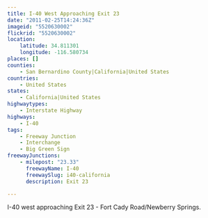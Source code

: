 ```yaml
---
title: I-40 West Approaching Exit 23
date: "2011-02-25T14:24:36Z"
imageid: "5520630002"
flickrid: "5520630002"
location:
    latitude: 34.811301
    longitude: -116.580734
places: []
counties:
    - San Bernardino County|California|United States
countries:
    - United States
states:
    - California|United States
highwaytypes:
    - Interstate Highway
highways:
    - I-40
tags:
    - Freeway Junction
    - Interchange
    - Big Green Sign
freewayJunctions:
    - milepost: "23.33"
      freewayName: I-40
      freewaySlug: i40-california
      description: Exit 23

---
```

I-40 west approaching Exit 23 - Fort Cady Road/Newberry Springs.